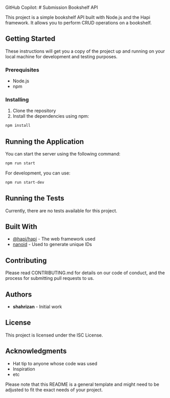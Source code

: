 GitHub Copilot: # Submission Bookshelf API

This project is a simple bookshelf API built with Node.js and the Hapi framework. It allows you to perform CRUD operations on a bookshelf.

## Getting Started

These instructions will get you a copy of the project up and running on your local machine for development and testing purposes.

### Prerequisites

- Node.js
- npm

### Installing

1. Clone the repository
2. Install the dependencies using npm:

```sh
npm install
```

## Running the Application

You can start the server using the following command:

```sh
npm run start
```

For development, you can use:

```sh
npm run start-dev
```

## Running the Tests

Currently, there are no tests available for this project.

## Built With

- [@hapi/hapi](https://hapi.dev/) - The web framework used
- [nanoid](https://github.com/ai/nanoid) - Used to generate unique IDs

## Contributing

Please read CONTRIBUTING.md for details on our code of conduct, and the process for submitting pull requests to us.

## Authors

- **shahrizan** - Initial work

## License

This project is licensed under the ISC License.

## Acknowledgments

- Hat tip to anyone whose code was used
- Inspiration
- etc

Please note that this README is a general template and might need to be adjusted to fit the exact needs of your project.